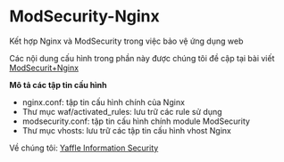 # ModSecurity-Nginx
Kết hợp Nginx và ModSecurity trong việc bảo vệ ứng dụng web

Các nội dung cấu hình trong phần này được chúng tôi đề cập tại bài viết [ModSecurit+Nginx](http://yis.vn/modsecurity-nginx.html)

**Mô tả các tập tin cấu hình**
- nginx.conf: tập tin cấu hình chính của Nginx
- Thư mục waf/activated_rules: lưu trữ các rule sử dụng
- modsecurity.conf: tập tin cấu hình chính module ModSecurity
- Thư mục vhosts: lưu trữ các tập tin cấu hình vhost Nginx

Về chúng tôi: [Yaffle Information Security](http://yis.vn/)